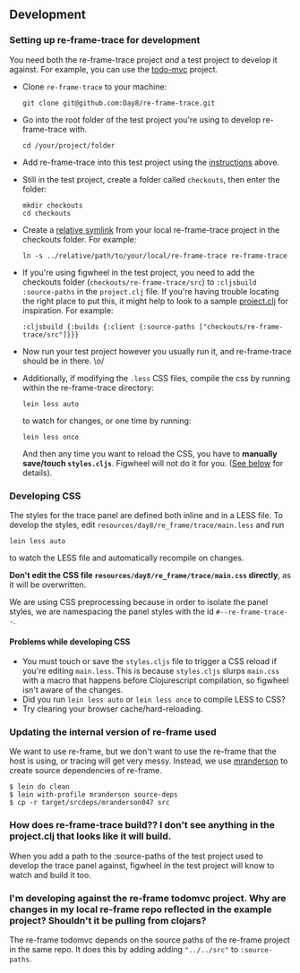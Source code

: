 ## Development

### Setting up re-frame-trace for development

You need both the re-frame-trace project _and_ a test project to develop it against. For example, you can use the [todo-mvc](https://github.com/Day8/re-frame/tree/master/examples/todomvc) project.

- Clone `re-frame-trace` to your machine:

  ```
  git clone git@github.com:Day8/re-frame-trace.git
  ```

- Go into the root folder of the test project you're using to develop re-frame-trace with.

  ```
  cd /your/project/folder
  ```

- Add re-frame-trace into this test project using the [instructions](README.md#installation) above.

- Still in the test project, create a folder called `checkouts`, then enter the folder:

  ```
  mkdir checkouts
  cd checkouts
  ```

- Create a [relative symlink](https://superuser.com/questions/146231/how-do-i-create-a-relative-symbolic-link-in-linux) from your local re-frame-trace project in the checkouts folder. For example:

  ```
  ln -s ../relative/path/to/your/local/re-frame-trace re-frame-trace
  ```

- If you're using figwheel in the test project, you need to add the checkouts folder (`checkouts/re-frame-trace/src`) to `:cljsbuild :source-paths` in the `project.clj` file. If you're having trouble locating the right place to put this, it might help to look to a sample [project.clj](https://github.com/technomancy/leiningen/blob/stable/sample.project.clj) for inspiration. For example:

  ```
  :cljsbuild {:builds {:client {:source-paths ["checkouts/re-frame-trace/src"]}}}
  ```

- Now run your test project however you usually run it, and re-frame-trace should be in there. \o/

- Additionally, if modifying the `.less` CSS files, compile the css by running within the re-frame-trace directory:

  ```
  lein less auto
  ```

  to watch for changes, or one time by running:

  ```
  lein less once
  ```

  And then any time you want to reload the CSS, you have to **manually save/touch `styles.cljs`**. Figwheel will not do it for you. ([See below](#problems-while-developing-css) for details).


### Developing CSS

The styles for the trace panel are defined both inline and in a LESS file. To develop the styles, edit `resources/day8/re_frame/trace/main.less` and run

```
lein less auto
```

to watch the LESS file and automatically recompile on changes.

**Don't edit the CSS file `resources/day8/re_frame/trace/main.css` directly**, as it will be overwritten.

We are using CSS preprocessing because in order to isolate the panel styles, we are namespacing the panel styles with the id `#--re-frame-trace--`.

#### Problems while developing CSS

- You must touch or save the `styles.cljs` file to trigger a CSS reload if you're editing `main.less`. This is because `styles.cljs` slurps `main.css` with a macro that happens before Clojurescript compilation, so figwheel isn't aware of the changes.
- Did you run `lein less auto` or `lein less once` to compile LESS to CSS?
- Try clearing your browser cache/hard-reloading.

### Updating the internal version of re-frame used

We want to use re-frame, but we don't want to use the re-frame that the host is using, or tracing will get very messy. Instead, we use [mranderson](https://github.com/benedekfazekas/mranderson) to create source dependencies of re-frame.

```console
$ lein do clean
$ lein with-profile mranderson source-deps
$ cp -r target/srcdeps/mranderson047 src 
```

### How does re-frame-trace build?? I don't see anything in the project.clj that looks like it will build.
    
When you add a path to the :source-paths of the test project used to develop the trace panel against, figwheel in the test project will know to watch and build it too.

### I'm developing against the re-frame todomvc project. Why are changes in my local re-frame repo reflected in the example project? Shouldn't it be pulling from clojars?

The re-frame todomvc depends on the source paths of the re-frame project in the same repo. It does this by adding adding `"../../src"` to `:source-paths`.
